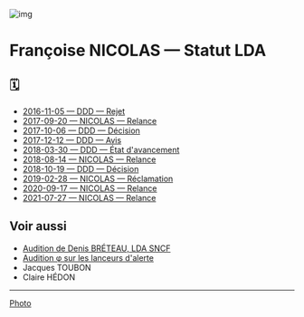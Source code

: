 ![img](anythingtosay_Commons)
# Françoise NICOLAS — Statut LDA

## 🗓
* [2016-11-05 — DDD — Rejet](../pieces/identifiant/33f3aaf4)
* [2017-09-20 — NICOLAS — Relance](../pieces/identifiant/7e00f9e)
* [2017-10-06 — DDD — Décision](../pieces/identifiant/1e441ef6)
* [2017-12-12 — DDD — Avis](../pieces/identifiant/daa2a08f)
* [2018-03-30 — DDD — État d'avancement](../pieces/identifiant/9542e25d)
* [2018-08-14 — NICOLAS — Relance](../pieces/identifiant/f9f63068)
* [2018-10-19 — DDD — Décision](../pieces/identifiant/9d15d781)
* [2019-02-28 — NICOLAS — Réclamation](../pieces/identifiant/fcb4a39b)
* [2020-09-17 — NICOLAS — Relance](../pieces/identifiant/7e00f9e)
* [2021-07-27 — NICOLAS — Relance](../pieces/identifiant/5d6695f2)

<!--
## Autre
<details>
  <summary>4è congrès éthique — Rencontre avec Jacques TOUBON </summary>

* Date: 2018-03-30
* [Congrès](../pieces/identifiant/e1b9d831)
* [Minutes](../pieces/identifiant/17dee7ea)
</details>

-->

## Voir aussi
* [Audition de Denis BRÉTEAU, LDA SNCF](./breteau.md)
* [Audition φ sur les lanceurs d'alerte](https://github.com/francoise-nicolas/audition-phi)
* Jacques TOUBON
* Claire HÉDON

---
[Photo](./cewiki-attrib.md#anythingtosay)
